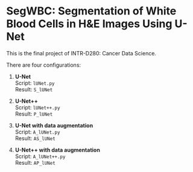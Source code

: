 # SegWBC: Segmentation of White Blood Cells in H&E Images Using U-Net

This is the final project of INTR-D280: Cancer Data Science. 

There are four configurations:
1. **U-Net** <br>
    Script: `lUNet.py` <br>
    Result: `S_lUNet`

2. **U-Net++** <br>
    Script: `lUNet++.py` <br>
    Result: `P_lUNet`

3. **U-Net with data augmentation** <br>
    Script: `A_lUNet.py` <br>
    Result: `AS_lUNet`
    
4. **U-Net++ with data augmentation** <br>
    Script: `A_lUNet++.py` <br>
    Result: `AP_lUNet`
    